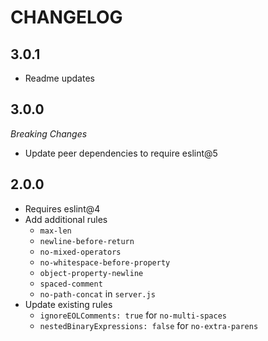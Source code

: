 CHANGELOG
=========
## 3.0.1
* Readme updates

## 3.0.0

_Breaking Changes_
* Update peer dependencies to require eslint@5

## 2.0.0

* Requires eslint@4
* Add additional rules
  * `max-len`
  * `newline-before-return`
  * `no-mixed-operators`
  * `no-whitespace-before-property`
  * `object-property-newline`
  * `spaced-comment`
  * `no-path-concat` in `server.js`
* Update existing rules
  * `ignoreEOLComments: true` for `no-multi-spaces`
  * `nestedBinaryExpressions: false` for `no-extra-parens`
